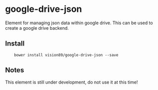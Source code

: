 # google-drive-json

Element for managing json data within google drive. This can be used to create a google drive backend.

## Install

		bower install vision89/google-drive-json --save

## Notes

This element is still under development, do not use it at this time!